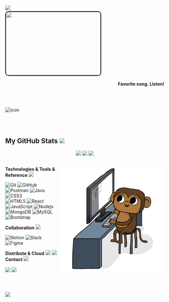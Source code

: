 <img src="https://capsule-render.vercel.app/api?type=waving&color=80B5E3&fontColor=FFFFFF&height=150&section=header&text=JunHub" />  

<br>
<a href="http://www.youtube.com/watch?v=K3or5y7Zv94" style="display: inline-block; border: 2px solid #000; border-radius: 10px; overflow: hidden;" >
  <img src="http://img.youtube.com/vi/K3or5y7Zv94/0.jpg" style="width: 300px; height:200px;" align="right" />
</a>

<p align="right"><b>Favorite song. Listen!</b></p>
<br/><br/><br/>

<div style="display: flex; align-items: flex-start;"><img src="https://techstack-generator.vercel.app/github-icon.svg" alt="icon" width="65" height="65" /></div>

##  My GitHub Stats <img src = "https://i.pinimg.com/originals/65/c4/f4/65c4f452571be1261e9c623f7da488ac.gif" width = 35px> 

<p align="center">
    <img height="50%" width="auto" src ="https://github-readme-stats.vercel.app/api?username=kang-minjune&show_icons=true&count_private=true&theme=darcula&hide_border=true&hide=issues,contribs&bg_color=00000000">
    <img height="50%" width="auto" src ="https://github-readme-stats.vercel.app/api/top-langs/?username=kang-minjune&layout=compact&hide_border=true&theme=darcula&bg_color=00000000&langs_count=6&hide=jupyter%20notebook,tex,css,php&exclude_repo=Pacman-AI">
    <img src ="https://github-readme-streak-stats.herokuapp.com?user=kang-minjune&theme=darcula&hide_border=true&background=FFFFFF00">
</p>

<br>

<img src='https://github.com/keshavsingh4522/keshavsingh4522/blob/master/Assets/Monkey_Kid_Coding.gif' align='right'>

<span>
    <strong>Technologies & Tools & Reference</strong> 
    <img src="https://emojis.slackmojis.com/emojis/images/1621024394/39092/cat-roll.gif?1621024394" width="28" />
</span>

![Git](https://img.shields.io/badge/-Git-black?style=flat-square&logo=git)
![GitHub](https://img.shields.io/badge/-GitHub-181717?style=flat-square&logo=github)
![Postman](https://img.shields.io/badge/Postman-black?style=flat-square&logo=postman)
![Java](https://img.shields.io/badge/-java-E34A86?style=flat-square&logo=java)
![CSS3](https://img.shields.io/badge/-CSS3-1572B6?style=flat-square&logo=css3)<br>
![HTML5](https://img.shields.io/badge/-HTML5-E34F26?style=flat-square&logo=html5&logoColor=white)
![React](https://img.shields.io/badge/-React-black?style=flat-square&logo=react)
![JavaScript](https://img.shields.io/badge/-JavaScript-black?style=flat-square&logo=javascript)
![Nodejs](https://img.shields.io/badge/-Nodejs-black?style=flat-square&logo=Node.js)<br>
![MongoDB](https://img.shields.io/badge/-MongoDB-black?style=flat-square&logo=mongodb)
![MySQL](https://img.shields.io/badge/-MySQL-black?style=flat-square&logo=mysql)
![Bootstrap](https://img.shields.io/badge/-Bootstrap-563D7C?style=flat-square&logo=bootstrap)

<span>
    <strong>Collaboration</strong> 
    <img src="https://emojis.slackmojis.com/emojis/images/1621024394/39092/cat-roll.gif?1621024394" width="28" />
</span>

![Notion](https://img.shields.io/badge/-Notion-000000?style=flat-square&logo=Notion&logoColor=white)
![Slack](https://img.shields.io/badge/-Slack-A9225C?style=flat-square&logo=Slack&logoColor=white)
![Figma](https://img.shields.io/badge/-Figma-142800?style=flat-square&logo=Figma&logoColor=white)

<span>
    <strong>Distribute & Cloud</strong>
    <img src="https://github.com/SP-XD/SP-XD/blob/main/images/hyperkitty.gif?raw=true" width="20" />
</span>

<!-- ![Netlify](https://img.shields.io/badge/-Netlify-%2300C7B7?style=flat-square&logo=netlify&logoColor=ffffff) -->
<img src="https://img.shields.io/badge/Amazon AWS-232F3E?style=flat-square&logo=amazonaws&logoColor=white"/>

<br/>


<span>
    <strong>Contact</strong>
    <img src="https://github.com/SP-XD/SP-XD/blob/main/images/letterbox.gif?raw=true" width="25" />
</span>

<br/>

<a href="https://www.instagram.com/minzunkang?igsh=MWxreGtjZjQ4ZDFrNw%3D%3D&utm_source=qr"><img src="https://img.shields.io/badge/instagram-E4405F.svg?style=for-the-badge&logo=instagram&logoColor=white" align="center"/></a>
<a href="mailto:bkokmj0327@gmail.com"><img src="https://img.shields.io/badge/e‑mail-D14836.svg?style=for-the-badge&logo=GMail&logoColor=white" align="center"/></a>

<br/><br/>  

<img src="https://github.com/sammorozov/sammorozov/blob/main/assets/github-snake.svg" />

